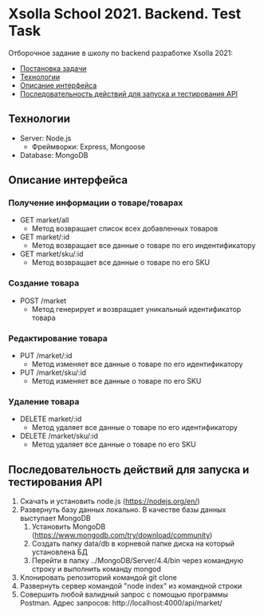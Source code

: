# Xsolla School 2021. Backend. Test Task

Отборочное задание в школу по backend разработке Xsolla 2021: 
  - [Постановка задачи](https://github.com/xsolla/xsolla-school-backend-2021/blob/main/README.md)
  - [Технологии](#технологии)
  - [Описание интерфейса](#описание-интерфейса)
  - [Последовательность действий для запуска и тестирования API](#последовательность-действий-для-запуска-и-тестирования-api)


## Технологии
  - Server: Node.js
    - Фреймворки: Express, Mongoose
  - Database: MongoDB

## Описание интерфейса

### Получение информации о товаре/товарах
- GET market/all 
  - Метод возвращает список всех добавленных товаров
- GET market/:id 
  - Метод возвращает все данные о товаре по его индентификатору
- GET market/sku/:id 
  - Метод возвращает все данные о товаре по его SKU

### Создание товара
- POST /market 
  - Метод генерирует и возвращает уникальный идентификатор товара

### Редактирование товара
- PUT /market/:id 
  - Метод изменяет все данные о товаре по его идентификатору
- PUT /market/sku/:id 
  - Метод изменяет все данные о товаре по его SKU

### Удаление товара
- DELETE market/:id 
  - Метод удаляет все данные о товаре по его идентификатору
- DELETE /market/sku/:id 
  - Метод удаляет все данные о товаре по его SKU


## Последовательность действий для запуска и тестирования API
1. Скачать и установить node.js (https://nodejs.org/en/)
2. Развернуть базу данных локально. В качестве базы данных выступает MongoDB
    1. Установить MongoDB (https://www.mongodb.com/try/download/community) 
    2. Cоздать папку data/db в корневой папке диска на который установлена БД
    3. Перейти в папку ../MongoDB/Server/4.4/bin через командную строку и выполнить команду mongod
3. Клонировать репозиторий командой git clone
4. Развернуть сервер командой "node index" из командной строки
5. Совершить любой валидный запрос с помощью программы Postman. Адрес запросов: http://localhost:4000/api/market/  
